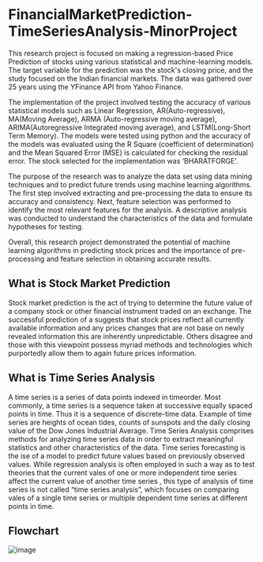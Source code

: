 # FinancialMarketPrediction-TimeSeriesAnalysis-MinorProject

This research project is focused on making a regression-based Price Prediction of stocks using various statistical and machine-learning models. The target variable for the prediction was the stock's closing price, and the study focused on the Indian financial markets. The data was gathered over 25 years using the YFinance API from Yahoo Finance.

The implementation of the project involved testing the accuracy of various statistical models such as Linear Regression, AR(Auto-regressive), MA(Moving Average), ARMA (Auto-regressive moving average), ARIMA(Autoregressive Integrated moving average), and LSTM(Long-Short Term Memory). The models were tested using python and the accuracy of the models was evaluated using the R Square (coefficient of determination) and the Mean Squared Error (MSE) is calculated for checking the residual error. The stock selected for the implementation was ‘BHARATFORGE’.

The purpose of the research was to analyze the data set using data mining techniques and to predict future trends using machine learning algorithms. The first step involved extracting and pre-processing the data to ensure its accuracy and consistency. Next, feature selection was performed to identify the most relevant features for the analysis. A descriptive analysis was conducted to understand the characteristics of the data and formulate hypotheses for testing.

Overall, this research project demonstrated the potential of machine learning algorithms in predicting stock prices and the importance of pre-processing and feature selection in obtaining accurate results.

## What is Stock Market Prediction

Stock market prediction is the act of trying to determine the future value of a company stock or other financial instrument traded on an exchange. The successful prediction of a suggests that stock prices reflect all currently available information and any prices changes that are not base on newly revealed information this are inherently unpredictable. Others disagree and those with this viewpoint possess myriad methods and technologies which purportedly allow them to again future prices information.

## What is Time Series Analysis

A time series is a series of data points indexed in timeorder. Most commonly, a time series is a sequence taken at successive equally spaced points in time. Thus it is a sequence of discrete-time data. Example of time series are heights of ocean tides, counts of sunspots and the daily closing value of the Dow Jones Industrial Average. Time Series Analysis comprises methods for analyzing time series data in order to extract meaningful statistics and other characteristics of the data. Time series forecasting is the ise of a model to predict future values based on previously observed values. While regression analysis is often employed in such a way as to test theories that the current vales of one or more independent time series affect the current value of another time series , this type of analysis of time series is not called “time series analysis”, which focuses on comparing vales of a single time series or multiple dependent time series at different points in time. 

## Flowchart

![image](https://user-images.githubusercontent.com/73190244/222461411-6c815775-7673-4233-9f74-303630e4bafb.png)

